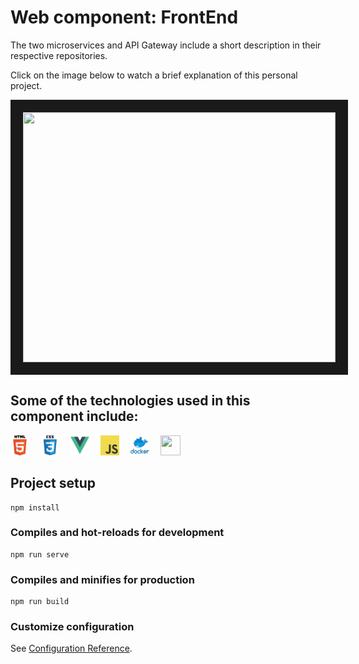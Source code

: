 # Web component: FrontEnd

The two microservices and API Gateway include a short description in their respective repositories.

Click on the image below to watch a brief explanation of this personal project. 

<a href="https://www.youtube.com/watch?v=EZxEW6VZO8U&list=PLUiMsSYMoVSO5IOUzM-dZiSkNLT7gP3MI&index=1" target="_blank"><img src="https://github.com/camm93/TechOnlineShop-frontend/blob/main/home.jpeg" width="500" height="400" border="20" /> </a>


## Some of the technologies used in this component include:
<img height="32" width="30" src="https://raw.githubusercontent.com/github/explore/80688e429a7d4ef2fca1e82350fe8e3517d3494d/topics/html/html.png" >&emsp;</img>  <img height="32" width="30" src="https://raw.githubusercontent.com/github/explore/80688e429a7d4ef2fca1e82350fe8e3517d3494d/topics/css/css.png" >&emsp;</img>   <img height="32" width="30" src="https://raw.githubusercontent.com/github/explore/80688e429a7d4ef2fca1e82350fe8e3517d3494d/topics/vue/vue.png" />&emsp;</img>   <img height="32" width="30" src="https://raw.githubusercontent.com/github/explore/80688e429a7d4ef2fca1e82350fe8e3517d3494d/topics/javascript/javascript.png" />&emsp;</img>   <img height="32" width="30" src="https://raw.githubusercontent.com/github/explore/80688e429a7d4ef2fca1e82350fe8e3517d3494d/topics/docker/docker.png" />&emsp;</img>   <img height="32" width="32" src="https://cdn.jsdelivr.net/npm/simple-icons@v6/icons/youtube.svg" />


## Project setup
```
npm install
```

### Compiles and hot-reloads for development
```
npm run serve
```

### Compiles and minifies for production
```
npm run build
```

### Customize configuration
See [Configuration Reference](https://cli.vuejs.org/config/).
